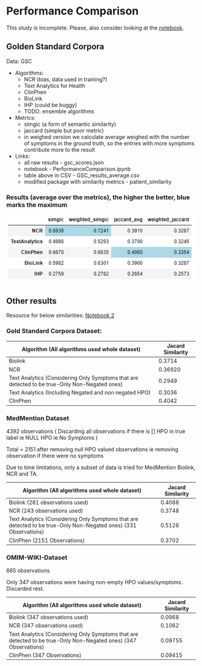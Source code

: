 # Performance Comparison

This study is incomplete. Please, also consider looking at the [notebook](https://github.com/foundation29org/HackingSymptoms/blob/master/code/PerformanceComparison/PerformanceComparison.ipynb).

## Golden Standard Corpora
Data: GSC
- Algorithms:
  - NCR (bias, data used in training?)
  - Text Analytics for Health
  - ClinPhen
  - BioLink
  - IHP (could be buggy)
  - TODO: ensemble algorithms
 - Metrics:
   - simgic (a form of semantic similarity)
   - jaccard (simple but poor metric)
   - in weighed version we calculate average weighed with the number of symptoms in the ground truth, so the entries with more symptoms contribute more to the result
 - Links:
   - all raw results - gsc_scores.json
   - notebook - PerformanceComparison.ipynb
   - table above in CSV - GSC_results_average.csv 
   - modified package with similarity metrics - patient_similarity

### Results (average over the metrics), the higher the better, blue marks the maximum
<img src="resources/GSC_results.png" alt="Initial results" width="600"/>

## Other results
Resource for below similarities: [Notebook 2](https://github.com/foundation29org/HackingSymptoms/blob/master/code/PerformanceComparison/BenchmarkPerformance.ipynb)

### Gold Standard Corpora Dataset:

| Algorithm (All algorithms used whole dataset)	| Jacard Similarity |
|-------|-------|
| Biolink | 0.3714 |
| NCR	| 0.36920 |
| Text Analytics (Considering Only Symptoms that are detected to be true-Only Non-Negated ones) | 0.2949 |
| Text Analytics (Including Negated and non negated HPO) | 0.3036 | 
| ClinPhen	| 0.4042 |

### MedMention Dataset
4392 observations ( Discarding all observations if there is [] HPO in true label ie NULL HPO ie No Symptoms )

Total = 2151 after removing null HPO valued observations ie removing observation if there were no symptoms 

Due to time limitations, only a subset of data is tried for MedMention Biolink, NCR and TA.

| Algorithm (All algorithms used whole dataset)	| Jacard Similarity |
|-------|-------|
| Biolink (281 observations used) | 0.4088 |
| NCR (243 observations used)	| 0.3748 |
| Text Analytics (Considering Only Symptoms that are detected to be true-Only Non-Negated ones) (331 Observations) | 0.5126 |
| ClinPhen (2151 Observations) | 0.3702 |

### OMIM-WIKI-Dataset
665 observations

Only 347 observations were having non-empty HPO values/symptoms. Discarded rest.

| Algorithm (All algorithms used whole dataset)	| Jacard Similarity |
|-------|-------|
| Biolink (347 observations used) | 0.0968 |
| NCR (347 observations used)	| 0.1062 |
| Text Analytics (Considering Only Symptoms that are detected to be true-Only Non-Negated ones) (347 Observations) | 0.09755 |
| ClinPhen (347 Observations) | 0.09415 |




